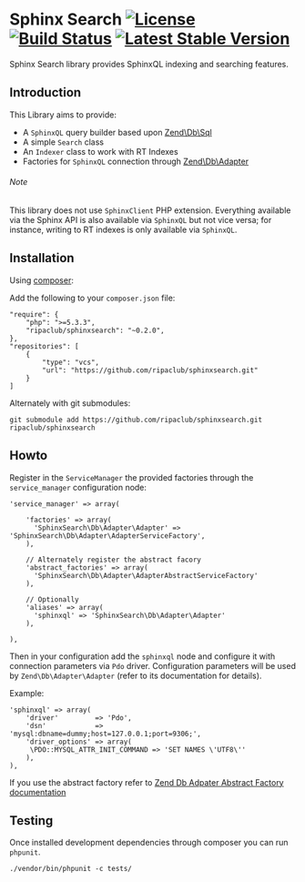 Sphinx Search [![License](http://img.shields.io/badge/license-BSD--2-green.svg)](http://opensource.org/licenses/BSD-2-Clause)&nbsp;[![Build Status](http://img.shields.io/travis/ripaclub/sphinxsearch/develop.svg)](https://travis-ci.org/ripaclub/sphinxsearch.png?branch=master)&nbsp;[![Latest Stable Version](https://poser.pugx.org/ripaclub/sphinxsearch/v/stable.png)](https://packagist.org/packages/ripaclub/sphinxsearch)
=============

Sphinx Search library provides SphinxQL indexing and searching features.

Introduction
---

This Library aims to provide:

 - A `SphinxQL` query builder based upon [Zend\Db\Sql](http://framework.zend.com/manual/2.2/en/modules/zend.db.sql.html)
 - A simple `Search` class
 - An `Indexer` class to work with RT Indexes
 - Factories for `SphinxQL` connection through [Zend\Db\Adapter](http://framework.zend.com/manual/2.2/en/modules/zend.db.adapter.html)

###### Note

This library does not use `SphinxClient` PHP extension. Everything available via the Sphinx API is also available via `SphinxQL` but not vice versa; for instance, writing to RT indexes is only available via `SphinxQL`.

Installation
---

Using [composer](http://getcomposer.org/):

Add the following to your `composer.json` file:

    "require": {
        "php": ">=5.3.3",
        "ripaclub/sphinxsearch": "~0.2.0",
    },
    "repositories": [
        {
            "type": "vcs",
            "url": "https://github.com/ripaclub/sphinxsearch.git"
        }
    ]

Alternately with git submodules:

    git submodule add https://github.com/ripaclub/sphinxsearch.git ripaclub/sphinxsearch


Howto
---

Register in the `ServiceManager` the provided factories through the `service_manager` configuration node:

```
'service_manager' => array(

    'factories' => array(
      'SphinxSearch\Db\Adapter\Adapter' => 'SphinxSearch\Db\Adapter\AdapterServiceFactory',
    ),

    // Alternately register the abstract facory
    'abstract_factories' => array(
      'SphinxSearch\Db\Adapter\AdapterAbstractServiceFactory'
    ),

    // Optionally
    'aliases' => array(
      'sphinxql' => 'SphinxSearch\Db\Adapter\Adapter'
    ),

),
```

Then in your configuration add the `sphinxql` node and configure it with connection parameters via `Pdo` driver. Configuration parameters will be used by `Zend\Db\Adapter\Adapter` (refer to its documentation for details).

Example:

```
'sphinxql' => array(
    'driver'         => 'Pdo',
    'dsn'            => 'mysql:dbname=dummy;host=127.0.0.1;port=9306;',
    'driver_options' => array(
     \PDO::MYSQL_ATTR_INIT_COMMAND => 'SET NAMES \'UTF8\''
    ),
),
```

If you use the abstract factory refer to [Zend Db Adpater Abstract Factory documentation](http://framework.zend.com/manual/2.2/en/modules/zend.mvc.services.html#zend-db-adapter-adapterabstractservicefactory)

## Testing

Once installed development dependencies through composer you can run `phpunit`.

```{bash}
./vendor/bin/phpunit -c tests/
```

